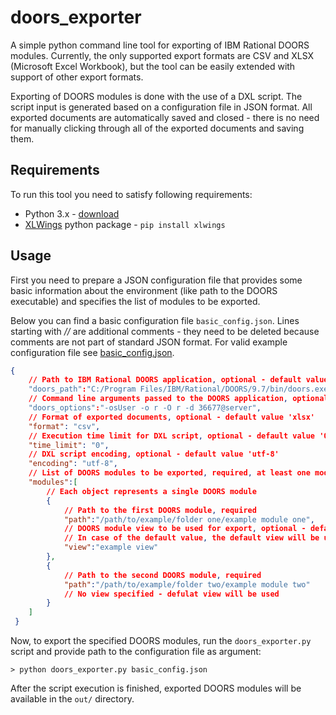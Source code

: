 # doors_exporter
A simple python command line tool for exporting of IBM Rational DOORS modules. Currently, the only supported export formats are CSV and XLSX (Microsoft Excel Workbook), but the tool can be easily extended with support of other export formats.

Exporting of DOORS modules is done with the use of a DXL script. The script input is generated based on a configuration file in JSON format. All exported documents are automatically saved and closed - there is no need for manually clicking through all of the exported documents and saving them.

## Requirements
To run this tool you need to satisfy following requirements:
 - Python 3.x - [download](https://www.python.org/downloads/)
 - [XLWings](https://docs.xlwings.org/en/stable/) python package - `pip install xlwings`

## Usage
First you need to prepare a JSON configuration file that provides some basic information about the environment (like path to the DOORS executable) and specifies the list of modules to be exported.

Below you can find a basic configuration file `basic_config.json`. Lines starting with *//* are additional comments - they need to be deleted because comments are not part of standard JSON format. For valid example configuration file see [basic_config.json](examples/basic_config.json).

```json
{
	// Path to IBM Rational DOORS application, optional - default value: 'C:/Program Files/IBM/Rational/DOORS/9.7/bin/doors.exe'
	"doors_path":"C:/Program Files/IBM/Rational/DOORS/9.7/bin/doors.exe",
	// Command line arguments passed to the DOORS application, optional - default value: ''
	"doors_options":"-osUser -o r -O r -d 36677@server",
	// Format of exported documents, optional - default value 'xlsx'
	"format": "csv",
	// Execution time limit for DXL script, optional - default value '0' indicating no limit
	"time_limit": "0",
	// DXL script encoding, optional - default value 'utf-8'
	"encoding": "utf-8",
	// List of DOORS modules to be exported, required, at least one module has to be specified
	"modules":[
		// Each object represents a single DOORS module
		{
			// Path to the first DOORS module, required
			"path":"/path/to/example/folder one/example module one",
			// DOORS module view to be used for export, optional - default value: ''
			// In case of the default value, the default view will be used for the export
			"view":"example view"
		},
		{
			// Path to the second DOORS module, required
			"path":"/path/to/example/folder two/example module two"
			// No view specified - defulat view will be used
		}
	]
 }
```
Now, to export the specified DOORS modules, run the `doors_exporter.py` script and provide path to the configuration file as argument:
```
> python doors_exporter.py basic_config.json
```
After the script execution is finished, exported DOORS modules will be available in the `out/` directory.  
